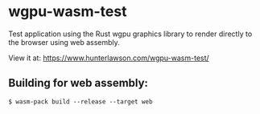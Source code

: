# wgpu-wasm-test

Test application using the Rust wgpu graphics library to render directly to the browser using web assembly.

View it at: https://www.hunterlawson.com/wgpu-wasm-test/

## Building for web assembly:
```text
$ wasm-pack build --release --target web
```
